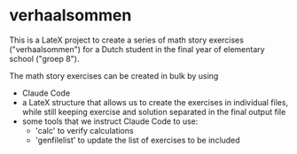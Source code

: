 # verhaalsommen

This is a LateX project to create a series of math story exercises ("verhaalsommen")
for a Dutch student in the final year of elementary school ("groep 8").

The math story exercises can be created in bulk by using
- Claude Code
- a LateX structure that allows us to create the exercises in individual files, while
  still keeping exercise and solution separated in the final output file
- some tools that we instruct Claude Code to use:
  - 'calc' to verify calculations
  - 'genfilelist' to update the list of exercises to be included
